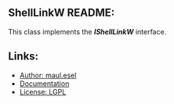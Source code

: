 ## ShellLinkW README:
This class implements the ***IShellLinkW*** interface.

## Links:
* [Author: maul.esel](https://github.com/maul-esel)
* [Documentation](http://maul-esel.github.com/COM-Classes/master/ShellLinkW)
* [License: LGPL](http://www.gnu.org/licenses/lgpl-2.1.txt)